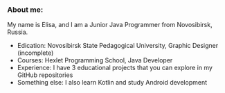 ### About me:

My name is Elisa, and I am a Junior Java Programmer from Novosibirsk, Russia.

* Edication: Novosibirsk State Pedagogical University, Graphic Designer (incomplete)
* Courses: Hexlet Programming School, Java Developer
* Experience: I have 3 educational projects that you can explore in my GitHub repositories
* Something else: I also learn Kotlin and study Android development

<!--
**darklittlefinch/darklittlefinch** is a ✨ _special_ ✨ repository because its `README.md` (this file) appears on your GitHub profile.

Here are some ideas to get you started:

- 🔭 I’m currently working on ...
- 🌱 I’m currently learning ...
- 👯 I’m looking to collaborate on ...
- 🤔 I’m looking for help with ...
- 💬 Ask me about ...
- 📫 How to reach me: ...
- 😄 Pronouns: ...
- ⚡ Fun fact: ...
-->
